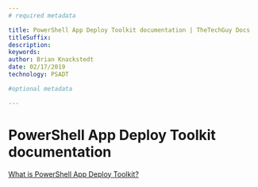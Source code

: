 ```yaml
---
# required metadata

title: PowerShell App Deploy Toolkit documentation | TheTechGuy Docs
titleSuffix:
description: 
keywords:
author: Brian Knackstedt
date: 02/17/2019
technology: PSADT

#optional metadata

---
```

PowerShell App Deploy Toolkit documentation
===

[What is PowerShell App Deploy Toolkit?](what-is-psadt.md)
